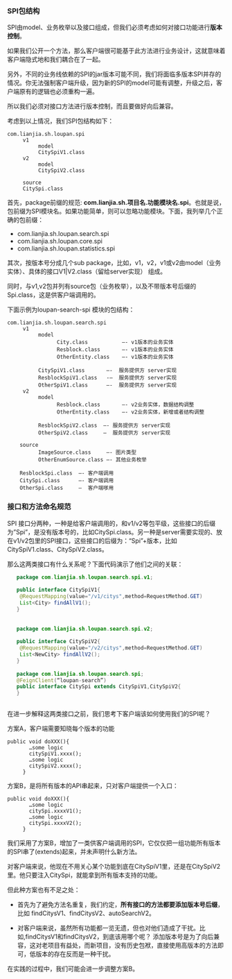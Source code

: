 ### SPI包结构
SPI由model、业务枚举以及接口组成，但我们必须考虑如何对接口功能进行**版本控制**。

如果我们公开一个方法，那么客户端很可能基于此方法进行业务设计，这就意味着客户端隐式地和我们耦合在了一起。

另外，不同的业务线依赖的SPI的jar版本可能不同，我们将面临多版本SPI并存的情况。你无法强制客户端升级，因为新的SPI的model可能有调整，升级之后，客户端原有的逻辑也必须重构一遍。

所以我们必须对接口方法进行版本控制，而且要做好向后兼容。

考虑到以上情况，我们SPI包结构如下：

```
com.lianjia.sh.loupan.spi
   	 v1
     	  model
     	  CitySpiV1.class
     v2
     	  model
     	  CitySpiV2.class
     	  
     source 
     CitySpi.class
```
     
首先，package前缀的规范: **com.lianjia.sh.项目名.功能模块名.spi**。也就是说，包前缀为SPI模块名。如果功能简单，则可以忽略功能模块。下面，我列举几个正确的包前缀：

*  com.lianjia.sh.loupan.search.spi
*  com.lianjia.sh.loupan.core.spi
*  com.lianjia.sh.loupan.statistics.spi

其次，按版本号分成几个sub package，比如，v1，v2，v1或v2由model（业务实体）、具体的接口V1|V2.class（留给server实现） 组成。

同时，与v1,v2包并列有source包（业务枚举），以及不带版本号后缀的Spi.class，这是供客户端调用的。

下面示例为loupan-search-spi 模块的包结构：

```
com.lianjia.sh.loupan.search.spi
   	 v1
     	  model
     	 	 	City.class           —- v1版本的业务实体
     	  	 	Resblock.class       —- v1版本的业务实体
     	  	 	OtherEntity.class    —- v1版本的业务实体
     	 
     	  CitySpiV1.class       —-  服务提供方 server实现
     	  ResblockSpiV1.class   -—  服务提供方 server实现
     	  OtherSpiV1.class      —-  服务提供方 server实现
     v2
     	  model
     	  		Resblock.class       —- v2业务实体，数据结构调整
     	  		OtherEntity.class    —- v2业务实体，新增或者结构调整
      
          ResblockSpiV2.class  —- 服务提供方 server实现
          OtherSpiV2.class     —  服务提供方 server实现
          
    source
     	  ImageSource.class     —- 图片类型
     	  OtherEnumSource.class —- 其他业务枚举
     	  
    ResblockSpi.class  —- 客户端调用
    CitySpi.class      —- 客户端调用
    OtherSpi.class     —  客户端嗲用
```

### 接口和方法命名规范
SPI 接口分两种，一种是给客户端调用的，和v1/v2等包平级，这些接口的后缀为”Spi”，是没有版本号的，比如CitySpi.class。另一种是server需要实现的、放在v1/v2包里的SPI接口，这些接口的后缀为：“Spi”+版本，比如CitySpiV1.class、CitySpiV2.class。

那么这两类接口有什么关系呢？下面代码演示了他们之间的关联：

```java
   package com.lianjia.sh.loupan.search.spi.v1;
   
   public interface CitySpiV1{
    @RequestMapping(value="/v1/citys",method=RequestMethod.GET)
    List<City> findAllV1();
   }
   
   
   package com.lianjia.sh.loupan.search.spi.v2;
   
   public interface CitySpiV2{
    @RequestMapping(value="/v2/citys",method=RequestMethod.GET)
    List<NewCity> findAllV2();
   }
   
   package com.lianjia.sh.loupan.search.spi;
   @FeignClient(“loupan-search”)
   public interface CitySpi extends CitySpiV1,CitySpiV2{
   }
   
```

在进一步解释这两类接口之前，我们思考下客户端该如何使用我们的SPI呢？

方案A，客户端需要知晓每个版本的功能

```
public void doXXX(){
       …some logic
       citySpiV1.xxxx();
       …some logic
       citySpiV2.xxxx();
     }
```

方案B，是将所有版本的API串起来，只对客户端提供一个入口：

```
public void doXXX(){
       …some logic
       citySpi.xxxxV1();
       …some logic
       citySpi.xxxxV2();
     }
```

我们采用了方案B，增加了一类供客户端调用的SPI，它仅仅把一组功能所有版本的SPI串了(extends)起来，并未声明什么新方法。

对客户端来说，他现在不用关心某个功能到底在CitySpiV1里，还是在CitySpiV2里。他只要注入CitySpi，就能拿到所有版本支持的功能。

但此种方案也有不足之处：

*  首先为了避免方法名重复，我们约定，**所有接口的方法都要添加版本号后缀**，比如 findCitysV1、findCitysV2、autoSearchV2。  

*  对客户端来说，虽然所有功能都一览无遗，但也对他们造成了干扰。比如,findCitysV1和findCitysV2，到底该用哪个呢？ 添加版本号是为了向后兼容，这对老项目有益处，而新项目，没有历史包袱，直接使用高版本的方法即可，低版本的存在反而是一种干扰。


在实践的过程中，我们可能会进一步调整方案B。





    



